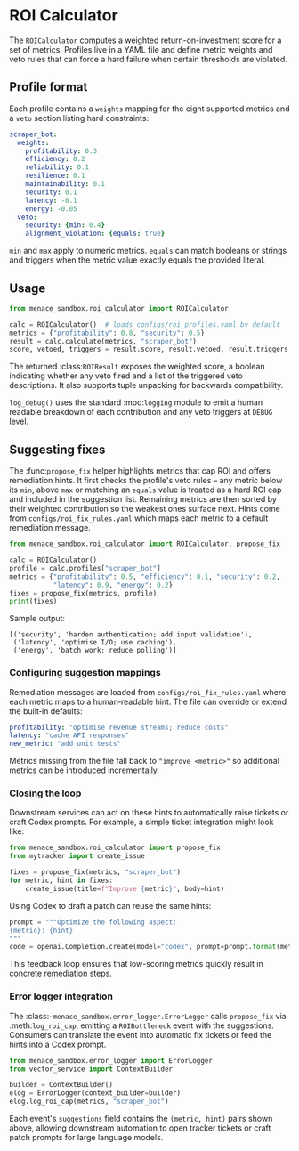 # ROI Calculator

The `ROICalculator` computes a weighted return-on-investment score for a
set of metrics. Profiles live in a YAML file and define metric weights and
veto rules that can force a hard failure when certain thresholds are
violated.

## Profile format

Each profile contains a `weights` mapping for the eight supported metrics and
a `veto` section listing hard constraints:

```yaml
scraper_bot:
  weights:
    profitability: 0.3
    efficiency: 0.2
    reliability: 0.1
    resilience: 0.1
    maintainability: 0.1
    security: 0.1
    latency: -0.1
    energy: -0.05
  veto:
    security: {min: 0.4}
    alignment_violation: {equals: true}
```

`min` and `max` apply to numeric metrics. `equals` can match booleans or
strings and triggers when the metric value exactly equals the provided
literal.

## Usage

```python
from menace_sandbox.roi_calculator import ROICalculator

calc = ROICalculator()  # loads configs/roi_profiles.yaml by default
metrics = {"profitability": 0.8, "security": 0.5}
result = calc.calculate(metrics, "scraper_bot")
score, vetoed, triggers = result.score, result.vetoed, result.triggers
```
The returned :class:`ROIResult` exposes the weighted score, a boolean
indicating whether any veto fired and a list of the triggered veto descriptions.
It also supports tuple unpacking for backwards compatibility.

`log_debug()` uses the standard :mod:`logging` module to emit a human readable
breakdown of each contribution and any veto triggers at ``DEBUG`` level.

## Suggesting fixes

The :func:`propose_fix` helper highlights metrics that cap ROI and offers
remediation hints. It first checks the profile's veto rules – any metric below
its ``min``, above ``max`` or matching an ``equals`` value is treated as a hard
ROI cap and included in the suggestion list. Remaining metrics are then sorted
by their weighted contribution so the weakest ones surface next. Hints come
from ``configs/roi_fix_rules.yaml`` which maps each metric to a default
remediation message.

```python
from menace_sandbox.roi_calculator import ROICalculator, propose_fix

calc = ROICalculator()
profile = calc.profiles["scraper_bot"]
metrics = {"profitability": 0.5, "efficiency": 0.1, "security": 0.2,
           "latency": 0.9, "energy": 0.2}
fixes = propose_fix(metrics, profile)
print(fixes)
```

Sample output:

```text
[('security', 'harden authentication; add input validation'),
 ('latency', 'optimise I/O; use caching'),
 ('energy', 'batch work; reduce polling')]
```

### Configuring suggestion mappings

Remediation messages are loaded from ``configs/roi_fix_rules.yaml`` where each
metric maps to a human‑readable hint. The file can override or extend the
built‑in defaults:

```yaml
profitability: "optimise revenue streams; reduce costs"
latency: "cache API responses"
new_metric: "add unit tests"
```

Metrics missing from the file fall back to ``"improve <metric>"`` so additional
metrics can be introduced incrementally.

### Closing the loop

Downstream services can act on these hints to automatically raise tickets or
craft Codex prompts. For example, a simple ticket integration might look like:

```python
from menace_sandbox.roi_calculator import propose_fix
from mytracker import create_issue

fixes = propose_fix(metrics, "scraper_bot")
for metric, hint in fixes:
    create_issue(title=f"Improve {metric}", body=hint)
```

Using Codex to draft a patch can reuse the same hints:

```python
prompt = """Optimize the following aspect:
{metric}: {hint}
"""
code = openai.Completion.create(model="codex", prompt=prompt.format(metric=metric, hint=hint))
```

This feedback loop ensures that low-scoring metrics quickly result in concrete
remediation steps.

### Error logger integration

The :class:`~menace_sandbox.error_logger.ErrorLogger` calls
``propose_fix`` via :meth:`log_roi_cap`, emitting a ``ROIBottleneck`` event
with the suggestions. Consumers can translate the event into automatic fix
tickets or feed the hints into a Codex prompt.

```python
from menace_sandbox.error_logger import ErrorLogger
from vector_service import ContextBuilder

builder = ContextBuilder()
elog = ErrorLogger(context_builder=builder)
elog.log_roi_cap(metrics, "scraper_bot")
```

Each event's ``suggestions`` field contains the ``(metric, hint)`` pairs shown
above, allowing downstream automation to open tracker tickets or craft patch
prompts for large language models.
